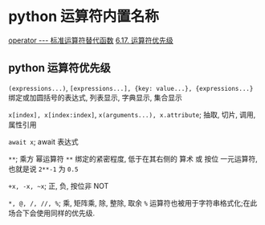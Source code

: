 # python 运算符内置名称

[operator --- 标准运算符替代函数](https://docs.python.org/zh-cn/3/library/operator.html)
[6.17. 运算符优先级](https://docs.python.org/zh-cn/3/reference/expressions.html)

## python 运算符优先级

`(expressions...)`,
`[expressions...], {key: value...}, {expressions...}`
绑定或加圆括号的表达式, 列表显示, 字典显示, 集合显示

`x[index], x[index:index]`,
`x(arguments...), x.attribute`; 抽取, 切片, 调用, 属性引用

`await x`; await 表达式

`**`; 乘方
幂运算符 `**` 绑定的紧密程度, 低于在其右侧的 算术 或 按位 一元运算符, 也就是说 `2**-1` 为 `0.5`

`+x, -x, ~x`; 正, 负, 按位非 NOT

`*, @, /, //, %`; 乘, 矩阵乘, 除, 整除, 取余
`%` 运算符也被用于字符串格式化;在此场合下会使用同样的优先级.
